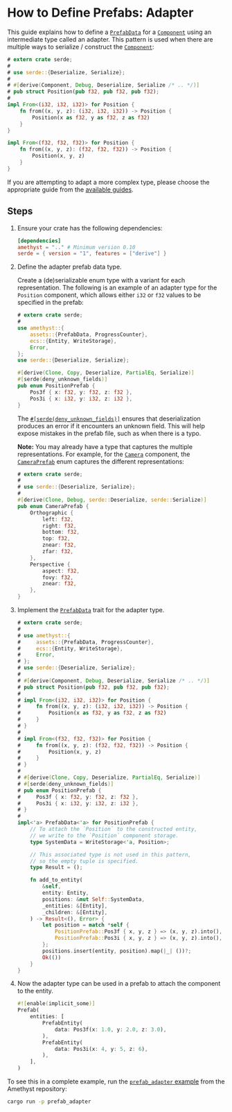 # How to Define Prefabs: Adapter

This guide explains how to define a [`PrefabData`] for a [`Component`] using an intermediate type called an adapter. This pattern is used when there are multiple ways to serialize / construct the [`Component`]:

```rust
# extern crate serde;
#
# use serde::{Deserialize, Serialize};
#
# #[derive(Component, Debug, Deserialize, Serialize /* .. */)]
# pub struct Position(pub f32, pub f32, pub f32);
#
impl From<(i32, i32, i32)> for Position {
    fn from((x, y, z): (i32, i32, i32)) -> Position {
        Position(x as f32, y as f32, z as f32)
    }
}

impl From<(f32, f32, f32)> for Position {
    fn from((x, y, z): (f32, f32, f32)) -> Position {
        Position(x, y, z)
    }
}
```

If you are attempting to adapt a more complex type, please choose the appropriate guide from the [available guides][bk_prefab_prelude].

## Steps

1. Ensure your crate has the following dependencies:

   ```toml
   [dependencies]
   amethyst = ".." # Minimum version 0.10
   serde = { version = "1", features = ["derive"] }
   ```

1. Define the adapter prefab data type.

   Create a (de)serializable enum type with a variant for each representation. The following is an example of an adapter type for the `Position` component, which allows either `i32` or `f32` values to be specified in the prefab:

   ```rust
   # extern crate serde;
   #
   use amethyst::{
       assets::{PrefabData, ProgressCounter},
       ecs::{Entity, WriteStorage},
       Error,
   };
   use serde::{Deserialize, Serialize};

   #[derive(Clone, Copy, Deserialize, PartialEq, Serialize)]
   #[serde(deny_unknown_fields)]
   pub enum PositionPrefab {
       Pos3f { x: f32, y: f32, z: f32 },
       Pos3i { x: i32, y: i32, z: i32 },
   }
   ```

   The [`#[serde(deny_unknown_fields)]`][ser_unk] ensures that deserialization produces an error if it encounters an unknown field. This will help expose mistakes in the prefab file, such as when there is a typo.

   **Note:** You may already have a type that captures the multiple representations. For example, for the [`Camera`] component, the [`CameraPrefab`] enum captures the different representations:

   ```rust
   # extern crate serde;
   #
   # use serde::{Deserialize, Serialize};
   #
   #[derive(Clone, Debug, serde::Deserialize, serde::Serialize)]
   pub enum CameraPrefab {
       Orthographic {
           left: f32,
           right: f32,
           bottom: f32,
           top: f32,
           znear: f32,
           zfar: f32,
       },
       Perspective {
           aspect: f32,
           fovy: f32,
           znear: f32,
       },
   }
   ```

1. Implement the [`PrefabData`] trait for the adapter type.

   ```rust
   # extern crate serde;
   #
   # use amethyst::{
   #     assets::{PrefabData, ProgressCounter},
   #     ecs::{Entity, WriteStorage},
   #     Error,
   # };
   # use serde::{Deserialize, Serialize};
   #
   # #[derive(Component, Debug, Deserialize, Serialize /* .. */)]
   # pub struct Position(pub f32, pub f32, pub f32);
   #
   # impl From<(i32, i32, i32)> for Position {
   #     fn from((x, y, z): (i32, i32, i32)) -> Position {
   #         Position(x as f32, y as f32, z as f32)
   #     }
   # }
   #
   # impl From<(f32, f32, f32)> for Position {
   #     fn from((x, y, z): (f32, f32, f32)) -> Position {
   #         Position(x, y, z)
   #     }
   # }
   #
   # #[derive(Clone, Copy, Deserialize, PartialEq, Serialize)]
   # #[serde(deny_unknown_fields)]
   # pub enum PositionPrefab {
   #     Pos3f { x: f32, y: f32, z: f32 },
   #     Pos3i { x: i32, y: i32, z: i32 },
   # }
   #
   impl<'a> PrefabData<'a> for PositionPrefab {
       // To attach the `Position` to the constructed entity,
       // we write to the `Position` component storage.
       type SystemData = WriteStorage<'a, Position>;

       // This associated type is not used in this pattern,
       // so the empty tuple is specified.
       type Result = ();

       fn add_to_entity(
           &self,
           entity: Entity,
           positions: &mut Self::SystemData,
           _entities: &[Entity],
           _children: &[Entity],
       ) -> Result<(), Error> {
           let position = match *self {
               PositionPrefab::Pos3f { x, y, z } => (x, y, z).into(),
               PositionPrefab::Pos3i { x, y, z } => (x, y, z).into(),
           };
           positions.insert(entity, position).map(|_| ())?;
           Ok(())
       }
   }
   ```

1. Now the adapter type can be used in a prefab to attach the component to the entity.

   ```rust
   #![enable(implicit_some)]
   Prefab(
       entities: [
           PrefabEntity(
               data: Pos3f(x: 1.0, y: 2.0, z: 3.0),
           ),
           PrefabEntity(
               data: Pos3i(x: 4, y: 5, z: 6),
           ),
       ],
   )
   ```

To see this in a complete example, run the [`prefab_adapter` example][repo_prefab_adapter] from the Amethyst repository:

```bash
cargo run -p prefab_adapter
```

[bk_prefab_prelude]: how_to_define_prefabs_prelude.html
[repo_prefab_adapter]: https://github.com/amethyst/amethyst/tree/master/examples/prefab_adapter
[ser_unk]: https://serde.rs/container-attrs.html#deny_unknown_fields
[`cameraprefab`]: https://docs.amethyst.rs/master/amethyst_rendy/camera/enum.CameraPrefab.html
[`camera`]: https://docs.amethyst.rs/master/amethyst_rendy/camera/struct.Camera.html
[`component`]: https://docs.rs/specs/~0.16/specs/trait.Component.html
[`prefabdata`]: https://docs.amethyst.rs/master/amethyst_assets/trait.PrefabData.html
